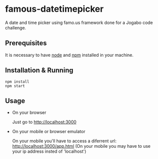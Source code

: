 famous-datetimepicker
=====================

A date and time picker using famo.us framework done for a Jogabo code challenge.


Prerequisites
------------

It is necessary to have [node](http://nodejs.org) and [npm](https://www.npmjs.org) installed in your machine.


Installation & Running
------------

```
npm install
npm start
```

Usage
------------

* On your browser

    Just go to [http://localhost:3000](http://localhost:3000)



* On your mobile or browser emulator

    On your mobile you'll have to access a diferrent url: [http://localhost:3000/app.html](http://localhost:3000/app.html)
    (On your mobile you may have to use your ip address insted of 'localhost')
